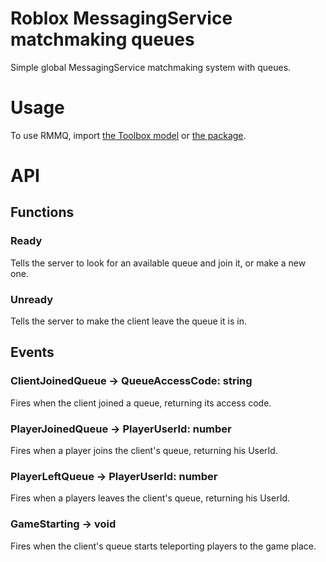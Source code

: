 # Roblox MessagingService matchmaking queues
Simple global MessagingService matchmaking system with queues.

# Usage
To use RMMQ, import [the Toolbox model](https://create.roblox.com/marketplace/asset/15528670427) or [the package](https://create.roblox.com/marketplace/asset/15528694525).

# API

## Functions

### Ready
Tells the server to look for an available queue and join it, or make a new one.

### Unready
Tells the server to make the client leave the queue it is in.

## Events

### ClientJoinedQueue -> QueueAccessCode: string
Fires when the client joined a queue, returning its access code.

### PlayerJoinedQueue -> PlayerUserId: number
Fires when a player joins the client's queue, returning his UserId.

### PlayerLeftQueue -> PlayerUserId: number
Fires when a players leaves the client's queue, returning his UserId.

### GameStarting -> void
Fires when the client's queue starts teleporting players to the game place.
